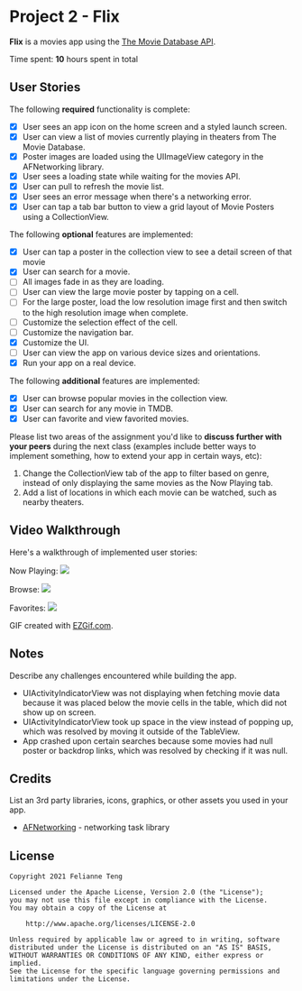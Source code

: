 # Project 2 - Flix

**Flix** is a movies app using the [The Movie Database API](http://docs.themoviedb.apiary.io/#).

Time spent: **10** hours spent in total

## User Stories

The following **required** functionality is complete:

- [x] User sees an app icon on the home screen and a styled launch screen.
- [x] User can view a list of movies currently playing in theaters from The Movie Database.
- [x] Poster images are loaded using the UIImageView category in the AFNetworking library.
- [x] User sees a loading state while waiting for the movies API.
- [x] User can pull to refresh the movie list.
- [x] User sees an error message when there's a networking error.
- [x] User can tap a tab bar button to view a grid layout of Movie Posters using a CollectionView.

The following **optional** features are implemented:

- [x] User can tap a poster in the collection view to see a detail screen of that movie
- [x] User can search for a movie.
- [ ] All images fade in as they are loading.
- [ ] User can view the large movie poster by tapping on a cell.
- [ ] For the large poster, load the low resolution image first and then switch to the high resolution image when complete.
- [ ] Customize the selection effect of the cell.
- [ ] Customize the navigation bar.
- [x] Customize the UI.
- [ ] User can view the app on various device sizes and orientations.
- [x] Run your app on a real device.

The following **additional** features are implemented:

- [x] User can browse popular movies in the collection view. 
- [x] User can search for any movie in TMDB.
- [x] User can favorite and view favorited movies. 

Please list two areas of the assignment you'd like to **discuss further with your peers** during the next class (examples include better ways to implement something, how to extend your app in certain ways, etc):

1. Change the CollectionView tab of the app to filter based on genre, instead of only displaying the same movies as the Now Playing tab. 
2. Add a list of locations in which each movie can be watched, such as nearby theaters. 

## Video Walkthrough

Here's a walkthrough of implemented user stories:

Now Playing:
![](https://i.imgur.com/7UsmrQq.gif)

Browse:
![](https://i.imgur.com/nalcNd2.gif)

Favorites: 
![](https://i.imgur.com/dSrJjnF.gif)

GIF created with [EZGif.com](https://ezgif.com/).

## Notes

Describe any challenges encountered while building the app.
- UIActivityIndicatorView was not displaying when fetching movie data because it was placed below the movie cells in the table, which did not show up on screen. 
- UIActivityIndicatorView took up space in the view instead of popping up, which was resolved by moving it outside of the TableView. 
- App crashed upon certain searches because some movies had null poster or backdrop links, which was resolved by checking if it was null.

## Credits

List an 3rd party libraries, icons, graphics, or other assets you used in your app.

- [AFNetworking](https://github.com/AFNetworking/AFNetworking) - networking task library

## License

    Copyright 2021 Felianne Teng

    Licensed under the Apache License, Version 2.0 (the "License");
    you may not use this file except in compliance with the License.
    You may obtain a copy of the License at

        http://www.apache.org/licenses/LICENSE-2.0

    Unless required by applicable law or agreed to in writing, software
    distributed under the License is distributed on an "AS IS" BASIS,
    WITHOUT WARRANTIES OR CONDITIONS OF ANY KIND, either express or implied.
    See the License for the specific language governing permissions and
    limitations under the License.
